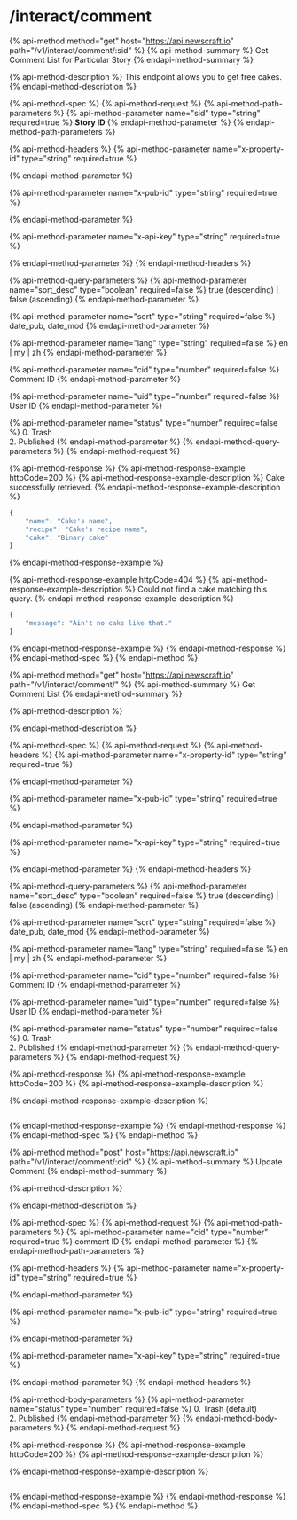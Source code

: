# /interact/comment

{% api-method method="get" host="https://api.newscraft.io" path="/v1/interact/comment/:sid" %}
{% api-method-summary %}
Get Comment List for Particular Story
{% endapi-method-summary %}

{% api-method-description %}
This endpoint allows you to get free cakes.
{% endapi-method-description %}

{% api-method-spec %}
{% api-method-request %}
{% api-method-path-parameters %}
{% api-method-parameter name="sid" type="string" required=true %}
**Story ID**
{% endapi-method-parameter %}
{% endapi-method-path-parameters %}

{% api-method-headers %}
{% api-method-parameter name="x-property-id" type="string" required=true %}

{% endapi-method-parameter %}

{% api-method-parameter name="x-pub-id" type="string" required=true %}

{% endapi-method-parameter %}

{% api-method-parameter name="x-api-key" type="string" required=true %}

{% endapi-method-parameter %}
{% endapi-method-headers %}

{% api-method-query-parameters %}
{% api-method-parameter name="sort\_desc" type="boolean" required=false %}
true \(descending\) \| false \(ascending\)
{% endapi-method-parameter %}

{% api-method-parameter name="sort" type="string" required=false %}
date\_pub, date\_mod
{% endapi-method-parameter %}

{% api-method-parameter name="lang" type="string" required=false %}
en \| my \| zh
{% endapi-method-parameter %}

{% api-method-parameter name="cid" type="number" required=false %}
Comment ID
{% endapi-method-parameter %}

{% api-method-parameter name="uid" type="number" required=false %}
User ID
{% endapi-method-parameter %}

{% api-method-parameter name="status" type="number" required=false %}
0. Trash  
2. Published
{% endapi-method-parameter %}
{% endapi-method-query-parameters %}
{% endapi-method-request %}

{% api-method-response %}
{% api-method-response-example httpCode=200 %}
{% api-method-response-example-description %}
Cake successfully retrieved.
{% endapi-method-response-example-description %}

```javascript
{
    "name": "Cake's name",
    "recipe": "Cake's recipe name",
    "cake": "Binary cake"
}
```
{% endapi-method-response-example %}

{% api-method-response-example httpCode=404 %}
{% api-method-response-example-description %}
Could not find a cake matching this query.
{% endapi-method-response-example-description %}

```javascript
{
    "message": "Ain't no cake like that."
}
```
{% endapi-method-response-example %}
{% endapi-method-response %}
{% endapi-method-spec %}
{% endapi-method %}

{% api-method method="get" host="https://api.newscraft.io" path="/v1/interact/comment/" %}
{% api-method-summary %}
Get Comment List
{% endapi-method-summary %}

{% api-method-description %}

{% endapi-method-description %}

{% api-method-spec %}
{% api-method-request %}
{% api-method-headers %}
{% api-method-parameter name="x-property-id" type="string" required=true %}

{% endapi-method-parameter %}

{% api-method-parameter name="x-pub-id" type="string" required=true %}

{% endapi-method-parameter %}

{% api-method-parameter name="x-api-key" type="string" required=true %}

{% endapi-method-parameter %}
{% endapi-method-headers %}

{% api-method-query-parameters %}
{% api-method-parameter name="sort\_desc" type="boolean" required=false %}
true \(descending\) \| false \(ascending\)
{% endapi-method-parameter %}

{% api-method-parameter name="sort" type="string" required=false %}
date\_pub, date\_mod
{% endapi-method-parameter %}

{% api-method-parameter name="lang" type="string" required=false %}
en \| my \| zh
{% endapi-method-parameter %}

{% api-method-parameter name="cid" type="number" required=false %}
Comment ID
{% endapi-method-parameter %}

{% api-method-parameter name="uid" type="number" required=false %}
User ID
{% endapi-method-parameter %}

{% api-method-parameter name="status" type="number" required=false %}
0. Trash  
2. Published
{% endapi-method-parameter %}
{% endapi-method-query-parameters %}
{% endapi-method-request %}

{% api-method-response %}
{% api-method-response-example httpCode=200 %}
{% api-method-response-example-description %}

{% endapi-method-response-example-description %}

```

```
{% endapi-method-response-example %}
{% endapi-method-response %}
{% endapi-method-spec %}
{% endapi-method %}

{% api-method method="post" host="https://api.newscraft.io" path="/v1/interact/comment/:cid" %}
{% api-method-summary %}
Update Comment
{% endapi-method-summary %}

{% api-method-description %}

{% endapi-method-description %}

{% api-method-spec %}
{% api-method-request %}
{% api-method-path-parameters %}
{% api-method-parameter name="cid" type="number" required=true %}
comment ID
{% endapi-method-parameter %}
{% endapi-method-path-parameters %}

{% api-method-headers %}
{% api-method-parameter name="x-property-id" type="string" required=true %}

{% endapi-method-parameter %}

{% api-method-parameter name="x-pub-id" type="string" required=true %}

{% endapi-method-parameter %}

{% api-method-parameter name="x-api-key" type="string" required=true %}

{% endapi-method-parameter %}
{% endapi-method-headers %}

{% api-method-body-parameters %}
{% api-method-parameter name="status" type="number" required=false %}
0. Trash \(default\)  
2. Published
{% endapi-method-parameter %}
{% endapi-method-body-parameters %}
{% endapi-method-request %}

{% api-method-response %}
{% api-method-response-example httpCode=200 %}
{% api-method-response-example-description %}

{% endapi-method-response-example-description %}

```

```
{% endapi-method-response-example %}
{% endapi-method-response %}
{% endapi-method-spec %}
{% endapi-method %}

